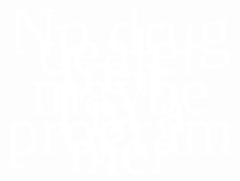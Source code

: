 <div style="background-image: url(back.png);">
    <p style="color: rgb(255, 255, 255);
            font-family: 'Bebas Neue';
            font-size: 122px;
            font-weight: 400;
            line-height: 36px;
            letter-spacing: 0px;
            text-align: center;">No drug dealer fren, maybe I'm a programmer</p>
</div>
